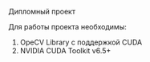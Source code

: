 Дипломный проект

Для работы проекта необходимы:
1. OpeCV Library с поддержкой CUDA
2. NVIDIA CUDA Toolkit v6.5+
